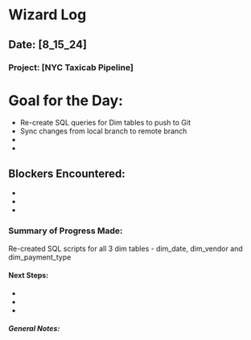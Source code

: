 # Wizard Log
## Date: [8_15_24]
### Project: [NYC Taxicab Pipeline]

# **Goal for the Day:**
- Re-create SQL queries for Dim tables to push to Git
- Sync changes from local branch to remote branch 
-
-

## **Blockers Encountered:**
-
-
-

### **Summary of Progress Made:**
Re-created SQL scripts for all 3 dim tables - dim_date, dim_vendor and dim_payment_type

#### **Next Steps:**
-
-
-

##### **General Notes:**
